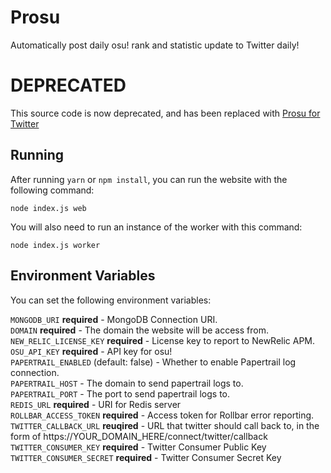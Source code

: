 # Prosu
Automatically post daily osu! rank and statistic update to Twitter daily!

DEPRECATED
==========
This source code is now deprecated, and has been replaced with [Prosu for Twitter](https://github.com/wcalandro/prosu-twitter)


Running
-------
After running `yarn` or `npm install`, you can run the website with the following command:
```
node index.js web
```
You will also need to run an instance of the worker with this command:
```
node index.js worker
```

Environment Variables
---------------------
You can set the following environment variables:

`MONGODB_URI` **required** - MongoDB Connection URI.  
`DOMAIN` **required** - The domain the website will be access from.  
`NEW_RELIC_LICENSE_KEY` **required** - License key to report to NewRelic APM.  
`OSU_API_KEY` **required** - API key for osu!  
`PAPERTRAIL_ENABLED` (default: false) - Whether to enable Papertrail log connection.  
`PAPERTRAIL_HOST` - The domain to send papertrail logs to.  
`PAPERTRAIL_PORT` - The port to send papertrail logs to.  
`REDIS_URL` **required** - URI for Redis server  
`ROLLBAR_ACCESS_TOKEN` **required** - Access token for Rollbar error reporting.  
`TWITTER_CALLBACK_URL` **reuqired** - URL that twitter should call back to, in the form of https://YOUR_DOMAIN_HERE/connect/twitter/callback  
`TWITTER_CONSUMER_KEY` **required** - Twitter Consumer Public Key  
`TWITTER_CONSUMER_SECRET` **required** - Twitter Consumer Secret Key  
